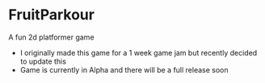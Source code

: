 # FruitParkour
A fun 2d platformer game

- I originally made this game for a 1 week game jam but recently decided to update this
- Game is currently in Alpha and there will be a full release soon
